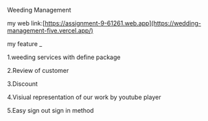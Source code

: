 Weeding Management

my web link:[https://assignment-9-61261.web.app](https://wedding-management-five.vercel.app/)

my feature _

1.weeding  services with define package

2.Review of customer

3.Discount 

4.Visiual representation of our work by youtube player

5.Easy sign out sign in method
